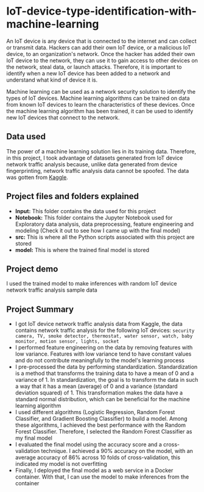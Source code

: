 # IoT-device-type-identification-with-machine-learning


An IoT device is any device that is connected to the internet and can collect or transmit data. Hackers can add their own IoT device, or a malicious IoT device, to an organization's network. Once the hacker has added their own IoT device to the network, they can use it to gain access to other devices on the network, steal data, or launch attacks.
Therefore, it is important to identify when a new IoT device has been added to a network and understand what kind of device it is.

Machine learning can be used as a network security solution to identify the types of IoT devices. Machine learning algorithms can be trained on data from known IoT devices to learn the characteristics of these devices. Once the machine learning algorithm has been trained, it can be used to identify new IoT devices that connect to the network.

## Data used
The power of a machine learning solution lies in its training data. Therefore, in this project, I took advantage of datasets generated from IoT device network traffic analysis because, unlike data generated from device fingerprinting, network traffic analysis data cannot be spoofed.
The data was gotten from [Kaggle](https://www.kaggle.com/datasets/fanbyprinciple/iot-device-identification). 

## Project files and folders explained
- **Input:** This folder contains the data used for this project
- **Notebook:** This folder contains the Jupyter Notebook used for Exploratory data analysis, data preprocessing, feature engineering and modeling (Check it out to see how I came up with the final model)
- **src:** This is where all the Python scripts associated with this project are stored
- **model:** This is where the trained final model is stored

## Project demo
I used the trained model to make inferences with random IoT device network traffic analysis sample data

## Project Summary
- I got IoT device network traffic analysis data from Kaggle, the data contains network traffic analysis for the following IoT devices:
  ```security camera, TV, smoke detector, thermostat, water sensor, watch, baby monitor, motion sensor, lights, socket```
- I performed feature engineering on the data by removing features with low variance. Features with low variance tend to have constant values and do not contribute meaningfully to the model's learning process
- I pre-processed the data by performing standardization. Standardization is a method that transforms the training data to have a mean of 0 and a variance of 1.
In standardization, the goal is to transform the data in such a way that it has a mean (average) of 0 and a variance (standard deviation squared) of 1. This transformation makes the data have a standard normal distribution, which can be beneficial for the machine learning algorithm
- I used different algorithms (Logistic Regression, Random Forest Classifier, and Gradient Boosting Classifier) to build a model. Among these algorithms, I achieved the best performance with the Random Forest Classifier. Therefore, I selected the Random Forest Classifier as my final model
- I evaluated the final model using the accuracy score and a cross-validation technique. I achieved a 90% accuracy on the model, with an average accuracy of 86% across 10 folds of cross-validation, this indicated my model is not overfitting
- Finally, I deployed the final model as a web service in a Docker container. With that, I can use the model to make inferences from the container
  
